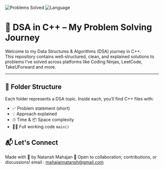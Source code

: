 ![Problems Solved](https://img.shields.io/badge/Problems_Solved-51-blue)
![Language](https://img.shields.io/badge/Language-C++-orange)


# 🚀 DSA in C++ – My Problem Solving Journey

Welcome to my Data Structures & Algorithms (DSA) journey in C++.  
This repository contains well-structured, clean, and explained solutions to problems I’ve solved across platforms like Coding Ninjas, LeetCode, TakeUForward and more.

---

## 📂 Folder Structure

Each folder represents a DSA topic. Inside each, you’ll find C++ files with:
- ✅ Problem statement (short)
- 💡 Approach explained
- ⏱ Time & 📦 Space complexity
- 👨‍💻 Full working code `main()`

## 📬 Let's Connect
Made with 💙 by Natansh Mahajan
📧 Open to collaboration, contributions, or discussions!
email : mahajannatansh@gmail.com